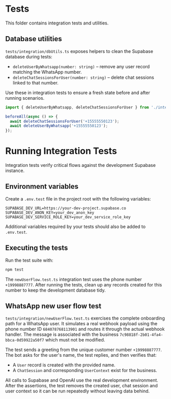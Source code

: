 # Tests

This folder contains integration tests and utilities.

## Database utilities

`tests/integration/dbUtils.ts` exposes helpers to clean the Supabase database during tests:

- `deleteUserByWhatsapp(number: string)` – remove any user record matching the WhatsApp number.
- `deleteChatSessionsForUser(number: string)` – delete chat sessions linked to that number.

Use these in integration tests to ensure a fresh state before and after running scenarios.

```ts
import { deleteUserByWhatsapp, deleteChatSessionsForUser } from './integration/dbUtils';

beforeAll(async () => {
  await deleteChatSessionsForUser('+15555550123');
  await deleteUserByWhatsapp('+15555550123');
});
```

# Running Integration Tests

Integration tests verify critical flows against the development Supabase instance.

## Environment variables
Create a `.env.test` file in the project root with the following variables:

```env
SUPABASE_DEV_URL=https://your-dev-project.supabase.co
SUPABASE_DEV_ANON_KEY=your_dev_anon_key
SUPABASE_DEV_SERVICE_ROLE_KEY=your_dev_service_role_key
```

Additional variables required by your tests should also be added to `.env.test`.

## Executing the tests
Run the test suite with:

```bash
npm test
```

The `newUserFlow.test.ts` integration test uses the phone number `+19998887777`. After running the tests, clean up any records created for this number to keep the development database tidy.


## WhatsApp new user flow test

`tests/integration/newUserFlow.test.ts` exercises the complete onboarding path for a WhatsApp user.
It simulates a real webhook payload using the phone number ID `684078768113901` and routes
it through the actual webhook handler. The message is associated with the business
`7c98818f-2b01-4fa4-bbca-0d59922a50f7` which must not be modified.

The test sends a greeting from the unique customer number `+19998887777`. The bot
asks for the user's name, the test replies, and then verifies that:

- A `User` record is created with the provided name.
- A `ChatSession` and corresponding `UserContext` exist for the business.

All calls to Supabase and OpenAI use the real development environment. After the
assertions, the test removes the created user, chat session and user context so it
can be run repeatedly without leaving data behind.
